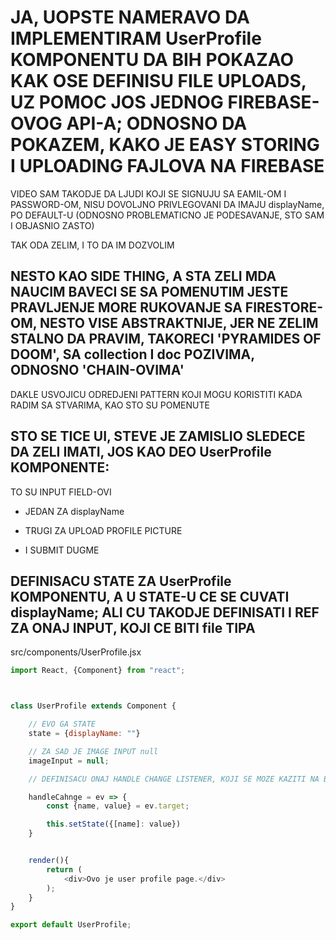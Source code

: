 # JA, UOPSTE NAMERAVO DA IMPLEMENTIRAM UserProfile KOMPONENTU DA BIH POKAZAO KAK OSE DEFINISU FILE UPLOADS, UZ POMOC JOS JEDNOG FIREBASE-OVOG API-A; ODNOSNO DA POKAZEM, KAKO JE EASY STORING I UPLOADING FAJLOVA NA FIREBASE

VIDEO SAM TAKODJE DA LJUDI KOJI SE SIGNUJU SA EAMIL-OM I PASSWORD-OM, NISU DOVOLJNO PRIVLEGOVANI DA IMAJU displayName, PO DEFAULT-U (ODNOSNO PROBLEMATICNO JE PODESAVANJE, STO SAM I OBJASNIO ZASTO)

TAK ODA ZELIM, I TO DA IM DOZVOLIM

## NESTO KAO SIDE THING, A STA ZELI MDA NAUCIM BAVECI SE SA POMENUTIM JESTE PRAVLJENJE MORE RUKOVANJE SA FIRESTORE-OM, NESTO VISE ABSTRAKTNIJE, JER NE ZELIM STALNO DA PRAVIM, TAKORECI 'PYRAMIDES OF DOOM', SA collection I doc POZIVIMA, ODNOSNO 'CHAIN-OVIMA'

DAKLE USVOJICU ODREDJENI PATTERN KOJI MOGU KORISTITI KADA RADIM SA STVARIMA, KAO STO SU POMENUTE

## STO SE TICE UI, STEVE JE ZAMISLIO SLEDECE DA ZELI IMATI, JOS KAO DEO UserProfile KOMPONENTE:

TO SU INPUT FIELD-OVI

- JEDAN ZA displayName

- TRUGI ZA UPLOAD PROFILE PICTURE

- I SUBMIT DUGME

## DEFINISACU STATE ZA UserProfile KOMPONENTU, A U STATE-U CE SE CUVATI displayName; ALI CU TAKODJE DEFINISATI I REF ZA ONAJ INPUT, KOJI CE BITI file TIPA

src/components/UserProfile.jsx

```javascript
import React, {Component} from "react";



class UserProfile extends Component {

    // EVO GA STATE
    state = {displayName: ""}

    // ZA SAD JE IMAGE INPUT null
    imageInput = null;

    // DEFINISACU ONAJ HANDLE CHANGE LISTENER, KOJI SE MOZE KAZITI NA BILO KOJI INPUT

    handleCahnge = ev => {
        const {name, value} = ev.target;

        this.setState({[name]: value})
    }


    render(){
        return (
            <div>Ovo je user profile page.</div>
        );
    }
}

export default UserProfile;
```


